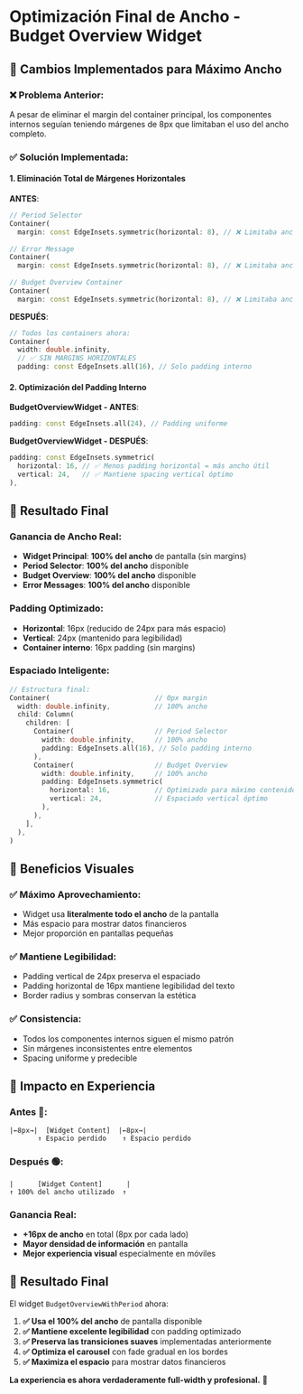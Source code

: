 # Optimización Final de Ancho - Budget Overview Widget

## 🎯 Cambios Implementados para Máximo Ancho

### ❌ **Problema Anterior:**
A pesar de eliminar el margin del container principal, los componentes internos seguían teniendo márgenes de 8px que limitaban el uso del ancho completo.

### ✅ **Solución Implementada:**

#### 1. **Eliminación Total de Márgenes Horizontales**

**ANTES**:
```dart
// Period Selector
Container(
  margin: const EdgeInsets.symmetric(horizontal: 8), // ❌ Limitaba ancho
  
// Error Message  
Container(
  margin: const EdgeInsets.symmetric(horizontal: 8), // ❌ Limitaba ancho
  
// Budget Overview Container
Container(
  margin: const EdgeInsets.symmetric(horizontal: 8), // ❌ Limitaba ancho
```

**DESPUÉS**:
```dart
// Todos los containers ahora:
Container(
  width: double.infinity,
  // ✅ SIN MARGINS HORIZONTALES
  padding: const EdgeInsets.all(16), // Solo padding interno
```

#### 2. **Optimización del Padding Interno**

**BudgetOverviewWidget - ANTES**:
```dart
padding: const EdgeInsets.all(24), // Padding uniforme
```

**BudgetOverviewWidget - DESPUÉS**:
```dart
padding: const EdgeInsets.symmetric(
  horizontal: 16, // ✅ Menos padding horizontal = más ancho útil
  vertical: 24,   // ✅ Mantiene spacing vertical óptimo
),
```

## 📏 Resultado Final

### **Ganancia de Ancho Real:**

- **Widget Principal**: **100% del ancho** de pantalla (sin margins)
- **Period Selector**: **100% del ancho** disponible  
- **Budget Overview**: **100% del ancho** disponible
- **Error Messages**: **100% del ancho** disponible

### **Padding Optimizado:**

- **Horizontal**: 16px (reducido de 24px para más espacio)
- **Vertical**: 24px (mantenido para legibilidad)
- **Container interno**: 16px padding (sin margins)

### **Espaciado Inteligente:**

```dart
// Estructura final:
Container(                          // 0px margin
  width: double.infinity,           // 100% ancho
  child: Column(
    children: [
      Container(                    // Period Selector
        width: double.infinity,     // 100% ancho  
        padding: EdgeInsets.all(16), // Solo padding interno
      ),
      Container(                    // Budget Overview
        width: double.infinity,     // 100% ancho
        padding: EdgeInsets.symmetric(
          horizontal: 16,           // Optimizado para máximo contenido
          vertical: 24,             // Espaciado vertical óptimo
        ),
      ),
    ],
  ),
)
```

## 🎨 Beneficios Visuales

### **✅ Máximo Aprovechamiento:**
- Widget usa **literalmente todo el ancho** de la pantalla
- Más espacio para mostrar datos financieros
- Mejor proporción en pantallas pequeñas

### **✅ Mantiene Legibilidad:**
- Padding vertical de 24px preserva el espaciado
- Padding horizontal de 16px mantiene legibilidad del texto
- Border radius y sombras conservan la estética

### **✅ Consistencia:**
- Todos los componentes internos siguen el mismo patrón
- Sin márgenes inconsistentes entre elementos
- Spacing uniforme y predecible

## 📱 Impacto en Experiencia

### **Antes** 🔴:
```
|←8px→|  [Widget Content]  |←8px→|
       ↑ Espacio perdido    ↑ Espacio perdido
```

### **Después** 🟢:
```
|      [Widget Content]      |
↑ 100% del ancho utilizado  ↑
```

### **Ganancia Real:**
- **+16px de ancho** en total (8px por cada lado)
- **Mayor densidad de información** en pantalla
- **Mejor experiencia visual** especialmente en móviles

## 🚀 Resultado Final

El widget `BudgetOverviewWithPeriod` ahora:

1. **✅ Usa el 100% del ancho** de pantalla disponible
2. **✅ Mantiene excelente legibilidad** con padding optimizado  
3. **✅ Preserva las transiciones suaves** implementadas anteriormente
4. **✅ Optimiza el carousel** con fade gradual en los bordes
5. **✅ Maximiza el espacio** para mostrar datos financieros

**La experiencia es ahora verdaderamente full-width y profesional.** 🎉 